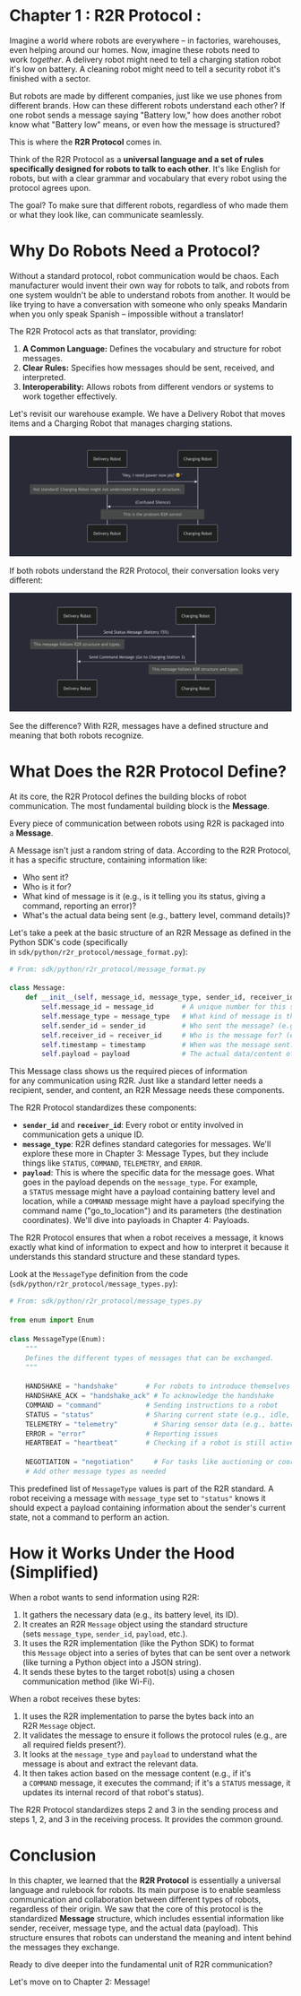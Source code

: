# Chapter 1 : R2R Protocol :

Imagine a world where robots are everywhere – in factories, warehouses, even helping around our homes. Now, imagine these robots need to work *together*. A delivery robot might need to tell a charging station robot it's low on battery. A cleaning robot might need to tell a security robot it's finished with a sector.

But robots are made by different companies, just like we use phones from different brands. How can these different robots understand each other? If one robot sends a message saying "Battery low," how does another robot know what "Battery low" means, or even how the message is structured?

This is where the **R2R Protocol** comes in.

Think of the R2R Protocol as a **universal language and a set of rules specifically designed for robots to talk to each other**. It's like English for robots, but with a clear grammar and vocabulary that every robot using the protocol agrees upon.

The goal? To make sure that different robots, regardless of who made them or what they look like, can communicate seamlessly.

# **Why Do Robots Need a Protocol?**

Without a standard protocol, robot communication would be chaos. Each manufacturer would invent their own way for robots to talk, and robots from one system wouldn't be able to understand robots from another. It would be like trying to have a conversation with someone who only speaks Mandarin when you only speak Spanish – impossible without a translator!

The R2R Protocol acts as that translator, providing:

1. **A Common Language:** Defines the vocabulary and structure for robot messages.
2. **Clear Rules:** Specifies how messages should be sent, received, and interpreted.
3. **Interoperability:** Allows robots from different vendors or systems to work together effectively.

Let's revisit our warehouse example. We have a Delivery Robot that moves items and a Charging Robot that manages charging stations.

![1_Chapter_1_R2R_Protocol](./1_Chapter_1_R2R_Protocol.png)

If both robots understand the R2R Protocol, their conversation looks very different:

![2_Chapter_1_R2R_Protocol](./2_Chapter_1_R2R_Protocol.png)

See the difference? With R2R, messages have a defined structure and meaning that both robots recognize.

# **What Does the R2R Protocol Define?**

At its core, the R2R Protocol defines the building blocks of robot communication. The most fundamental building block is the **Message**.

Every piece of communication between robots using R2R is packaged into a **Message**.

A Message isn't just a random string of data. According to the R2R Protocol, it has a specific structure, containing information like:

- Who sent it?
- Who is it for?
- What kind of message is it (e.g., is it telling you its status, giving a command, reporting an error)?
- What's the actual data being sent (e.g., battery level, command details)?

Let's take a peek at the basic structure of an R2R Message as defined in the Python SDK's code (specifically in `sdk/python/r2r_protocol/message_format.py`):

```python
# From: sdk/python/r2r_protocol/message_format.py

class Message:
    def __init__(self, message_id, message_type, sender_id, receiver_id, timestamp, payload):
        self.message_id = message_id       # A unique number for this specific message
        self.message_type = message_type   # What kind of message is this? (e.g., "status", "command")
        self.sender_id = sender_id         # Who sent the message? (e.g., "delivery_robot_001")
        self.receiver_id = receiver_id     # Who is the message for? (e.g., "charging_station_003" or "all")
        self.timestamp = timestamp         # When was the message sent?
        self.payload = payload             # The actual data/content of the message
```

This Message class shows us the required pieces of information for any communication using R2R. Just like a standard letter needs a recipient, sender, and content, an R2R Message needs these components.

The R2R Protocol standardizes these components:

- **`sender_id`** and **`receiver_id`**: Every robot or entity involved in communication gets a unique ID.
- **`message_type`**: R2R defines standard categories for messages. We'll explore these more in Chapter 3: Message Types, but they include things like `STATUS`, `COMMAND`, `TELEMETRY`, and `ERROR`.
- **`payload`**: This is where the specific data for the message goes. What goes in the payload depends on the `message_type`. For example, a `STATUS` message might have a payload containing battery level and location, while a `COMMAND` message might have a payload specifying the command name ("go_to_location") and its parameters (the destination coordinates). We'll dive into payloads in Chapter 4: Payloads.

The R2R Protocol ensures that when a robot receives a message, it knows exactly what kind of information to expect and how to interpret it because it understands this standard structure and these standard types.

Look at the `MessageType` definition from the code (`sdk/python/r2r_protocol/message_types.py`):

```python
# From: sdk/python/r2r_protocol/message_types.py

from enum import Enum

class MessageType(Enum):
    """
    Defines the different types of messages that can be exchanged.
    """

    HANDSHAKE = "handshake"       # For robots to introduce themselves
    HANDSHAKE_ACK = "handshake_ack" # To acknowledge the handshake
    COMMAND = "command"           # Sending instructions to a robot
    STATUS = "status"             # Sharing current state (e.g., idle, busy)
    TELEMETRY = "telemetry"         # Sharing sensor data (e.g., battery, position)
    ERROR = "error"               # Reporting issues
    HEARTBEAT = "heartbeat"       # Checking if a robot is still active

    NEGOTIATION = "negotiation"     # For tasks like auctioning or coordinating work
    # Add other message types as needed
``` 

This predefined list of `MessageType` values is part of the R2R standard. A robot receiving a message with `message_type` set to `"status"` knows it should expect a payload containing information about the sender's current state, not a command to perform an action.

# **How it Works Under the Hood (Simplified)**

When a robot wants to send information using R2R:

1. It gathers the necessary data (e.g., its battery level, its ID).
2. It creates an R2R `Message` object using the standard structure (sets `message_type`, `sender_id`, `payload`, etc.).
3. It uses the R2R implementation (like the Python SDK) to format this `Message` object into a series of bytes that can be sent over a network (like turning a Python object into a JSON string).
4. It sends these bytes to the target robot(s) using a chosen communication method (like Wi-Fi).

When a robot receives these bytes:

1. It uses the R2R implementation to parse the bytes back into an R2R `Message` object.
2. It validates the message to ensure it follows the protocol rules (e.g., are all required fields present?).
3. It looks at the `message_type` and `payload` to understand what the message is about and extract the relevant data.
4. It then takes action based on the message content (e.g., if it's a `COMMAND` message, it executes the command; if it's a `STATUS` message, it updates its internal record of that robot's status).

The R2R Protocol standardizes steps 2 and 3 in the sending process and steps 1, 2, and 3 in the receiving process. It provides the common ground.

# **Conclusion**

In this chapter, we learned that the **R2R Protocol** is essentially a universal language and rulebook for robots. Its main purpose is to enable seamless communication and collaboration between different types of robots, regardless of their origin. We saw that the core of this protocol is the standardized **Message** structure, which includes essential information like sender, receiver, message type, and the actual data (payload). This structure ensures that robots can understand the meaning and intent behind the messages they exchange.

Ready to dive deeper into the fundamental unit of R2R communication?

Let's move on to Chapter 2: Message!

